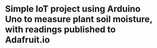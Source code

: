 # Simple IoT project using Arduino Uno to measure plant soil moisture, with readings published to Adafruit.io
